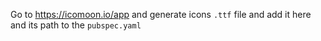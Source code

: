 Go to https://icomoon.io/app and generate icons `.ttf` file and add it
here and its path to the `pubspec.yaml`
